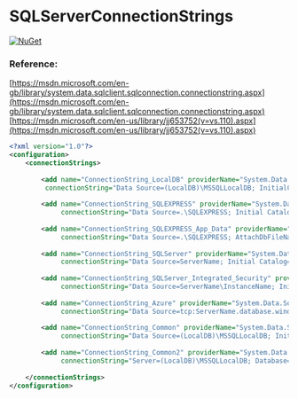 # SQLServerConnectionStrings

[![NuGet](https://img.shields.io/nuget/vpre/SQLServerConnectionStrings.svg)](https://www.nuget.org/packages/SQLServerConnectionStrings)

### Reference:
[https://msdn.microsoft.com/en-gb/library/system.data.sqlclient.sqlconnection.connectionstring.aspx](https://msdn.microsoft.com/en-gb/library/system.data.sqlclient.sqlconnection.connectionstring.aspx)
[https://msdn.microsoft.com/en-us/library/jj653752(v=vs.110).aspx](https://msdn.microsoft.com/en-us/library/jj653752(v=vs.110).aspx)

``` XML
<?xml version="1.0"?>
<configuration>
    <connectionStrings>
      
        <add name="ConnectionString_LocalDB" providerName="System.Data.SqlClient"
         connectionString="Data Source=(LocalDB)\MSSQLLocalDB; InitialCatalog=DatabaseName; Integrated Security=True; MultipleActiveResultSets=True" />
        
        <add name="ConnectionString_SQLEXPRESS" providerName="System.Data.SqlClient"
             connectionString="Data Source=.\SQLEXPRESS; Initial Catalog=DatabaseName; Integrated Security=True; MultipleActiveResultSets=True"  />
        
        <add name="ConnectionString_SQLEXPRESS_App_Data" providerName="System.Data.SqlClient"
             connectionString="Data Source=.\SQLEXPRESS; AttachDbFileName=|DataDirectory|\DatabaseFileName.mdf; Integrated Security=True; User Instance=True; MultipleActiveResultSets=True" />
        
        <add name="ConnectionString_SQLServer" providerName="System.Data.SqlClient"
             connectionString="Data Source=ServerName; Initial Catalog=DatabaseName; Integrated Security=False; User Id=userid; Password=password; MultipleActiveResultSets=True" />
        
        <add name="ConnectionString_SQLServer_Integrated_Security" providerName="System.Data.SqlClient"
             connectionString="Data Source=ServerName\InstanceName; Initial Catalog=DatabaseName; Integrated Security=True; MultipleActiveResultSets=True" />
        
        <add name="ConnectionString_Azure" providerName="System.Data.SqlClient"
             connectionString="Data Source=tcp:ServerName.database.windows.net,1433; Initial Catalog=DatabaseName; Integrated Security=False; User Id=username@servername; Password=password; Encrypt=True; TrustServerCertificate=False; MultipleActiveResultSets=True" />
        
        <add name="ConnectionString_Common" providerName="System.Data.SqlClient"
             connectionString="Data Source=(LocalDB)\MSSQLLocalDB; InitialCatalog=DatabaseName; Integrated Security=True; MultipleActiveResultSets=True" />
        
        <add name="ConnectionString_Common2" providerName="System.Data.SqlClient"
             connectionString="Server=(LocalDB)\MSSQLLocalDB; Database=DatabaseName; Trusted_Connection=True; MultipleActiveResultSets=True" />             
    
    </connectionStrings>
</configuration>
```
